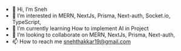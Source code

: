 - 👋 Hi, I’m Sneh
- 👀 I’m interested in MERN, NextJs, Prisma, Next-auth, Socket.io, TypeScript, 
- 🌱 I’m currently learning How to implement AI in Project
- 💞️ I’m looking to collaborate on MERN, NextJs, Prisma, Next-auth,
- 📫 How to reach me snehthakkar19@gmail.com
